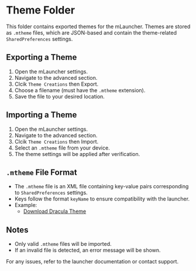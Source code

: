 # Theme Folder

This folder contains exported themes for the mLauncher. Themes are stored as `.mtheme` files, which are JSON-based and contain the theme-related
`SharedPreferences` settings.

## Exporting a Theme

1. Open the mLauncher settings.
2. Navigate to the advanced section.
3. Clcik `Theme Creations` then Export.
4. Choose a filename (must have the `.mtheme` extension).
5. Save the file to your desired location.

## Importing a Theme

1. Open the mLauncher settings.
2. Navigate to the advanced section.
3. Clcik `Theme Creations` then Import.
4. Select an `.mtheme` file from your device.
5. The theme settings will be applied after verification.

## `.mtheme` File Format

- The `.mtheme` file is an XML file containing key-value pairs corresponding to `SharedPreferences` settings.
- Keys follow the format `keyName` to ensure compatibility with the launcher.
- Example:
    - [Download Dracula Theme](dracula.mtheme)

## Notes

- Only valid `.mtheme` files will be imported.
- If an invalid file is detected, an error message will be shown.

For any issues, refer to the launcher documentation or contact support.
